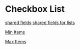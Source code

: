# Checkbox List
[shared fields](/shared-inspector-components.md ':include')
[shared fields for lists](/shared-component-lists.md ':include')

[Min Items](/properties/fieldModelDataOptions/fieldModelCheckboxList/min-items.md ':include')

[Max Items](/properties/fieldModelDataOptions/fieldModelCheckboxList/max-items.md ':include')
